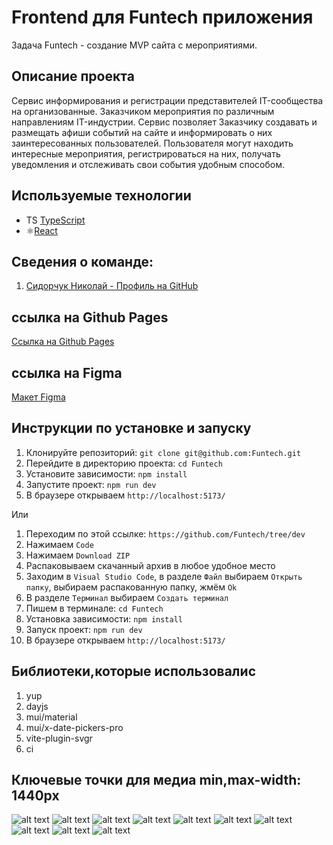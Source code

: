 # Frontend для Funtech приложения

Задача Funtech - создание MVP сайта с мероприятиями.

## Описание проекта

Cервис информирования и регистрации представителей IT-сообщества на организованные. Заказчиком мероприятия по различным направлениям IT-индустрии. Сервис позволяет Заказчику создавать и размещать афиши событий на сайте и информировать о них заинтересованных пользователей. Пользователя могут находить интересные мероприятия, регистрироваться на них, получать уведомления и отслеживать свои события удобным способом.


## Используемые технологии

- TS [TypeScript](https://www.typescriptlang.org/)
- ⚛️[React](https://ru.reactjs.org/)

## Сведения о команде:

1. [Сидорчук Николай - Профиль на GitHub](https://github.com/k0t1k777) 

## ссылка на Github Pages
[Ссылка на Github Pages](https://k0t1k777.github.io/Funtech/)

## ссылка на Figma
[Макет Figma](https://www.figma.com/design/dYUCRvGxhI9CPMNLw6JIfk/%D0%A5%D0%B0%D0%BA%D0%B0%D1%82%D0%BE%D0%BD-%D0%B3%D1%80%D1%83%D0%BF%D0%BF%D0%B0-%E2%84%962?node-id=1181-44528&t=ZAD7C5s5oFZRZs26-0)

## Инструкции по установке и запуску

1. Клонируйте репозиторий: `git clone git@github.com:Funtech.git`
2. Перейдите в директорию проекта: `cd Funtech`
3. Установите зависимости: `npm install`
4. Запустите проект: `npm run dev`
5. В браузере открываем `http://localhost:5173/`

Или

1. Переходим по этой ссылке: `https://github.com/Funtech/tree/dev`
2. Нажимаем `Code`
3. Нажимаем `Download ZIP`
4. Распаковываем скачанный архив в любое удобное место
5. Заходим в `Visual Studio Code`, в разделе `Файл` выбираем `Открыть папку`, выбираем распакованную папку, жмём `Ok`
6. В разделе `Терминал` выбираем `Создать терминал`
7. Пишем в терминале: `cd Funtech`
8. Установка зависимости: `npm install`
9. Запуск проект: `npm run dev`
10. В браузере открываем `http://localhost:5173/`

## Библиотеки,которые использовалис

1. yup
2. dayjs
3. mui/material
4. mui/x-date-pickers-pro
5. vite-plugin-svgr
6. ci

## Ключевые точки для медиа min,max-width: 1440px

![alt text](./src/assets/screenshots/Снимок.JPG)
![alt text](./src/assets/screenshots/Снимок2.JPG)
![alt text](./src/assets/screenshots/Снимок3.JPG)
![alt text](./src/assets/screenshots/Снимок4.JPG)
![alt text](./src/assets/screenshots/Снимок5.JPG)
![alt text](./src/assets/screenshots/Снимок6.JPG)
![alt text](./src/assets/screenshots/Снимок7.JPG)
![alt text](./src/assets/screenshots/Снимок8.JPG)
![alt text](./src/assets/screenshots/Снимок9.JPG)
![alt text](./src/assets/screenshots/Снимок10.JPG)
